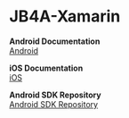 # JB4A-Xamarin

**Android Documentation**
<br />
[Android](http://salesforce-marketingcloud.github.io/JB4A-SDK-Android/)

**iOS Documentation**
<br />
[iOS](http://salesforce-marketingcloud.github.io/JB4A-SDK-iOS/)

**Android SDK Repository**
<br />
[Android SDK Repository](http://salesforce-marketingcloud.github.io/JB4A-SDK-Android/repository/)
